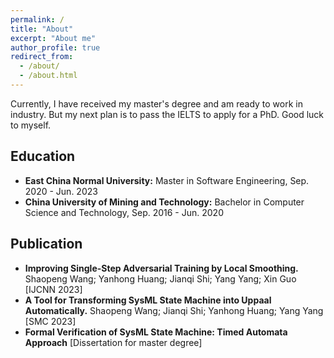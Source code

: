 ```yaml
---
permalink: /
title: "About"
excerpt: "About me"
author_profile: true
redirect_from: 
  - /about/
  - /about.html
---
```

Currently, I have received my master's degree and am ready to work in industry. 
But my next plan is to pass the IELTS to apply for a PhD. Good luck to myself.


Education
---
* **East China Normal University:** Master in Software Engineering, Sep. 2020 - Jun. 2023
* **China University of Mining and Technology:** Bachelor in Computer Science and Technology, Sep. 2016 - Jun. 2020

Publication
---
* **Improving Single-Step Adversarial Training by Local Smoothing.** Shaopeng Wang; Yanhong Huang; Jianqi Shi; Yang Yang; Xin Guo [IJCNN 2023]
* **A Tool for Transforming SysML State Machine into Uppaal Automatically.** Shaopeng Wang; Jianqi Shi; Yanhong Huang; Yang Yang [SMC 2023]
* **Formal Verification of SysML State Machine: Timed Automata Approach** [Dissertation for master degree]